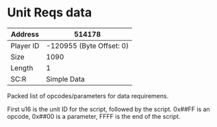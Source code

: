 #  Unit Reqs data
Address   | 514178
----------|-------------
Player ID | -120955 (Byte Offset: 0)
Size 	  | 1090
Length 	  | 1
SC:R      | Simple Data

Packed list of opcodes/parameters for data requiremens.

First u16 is the unit ID for the script, followed by the script. 0x##FF is an opcode, 0x##00 is a parameter, FFFF is the end of the script.
